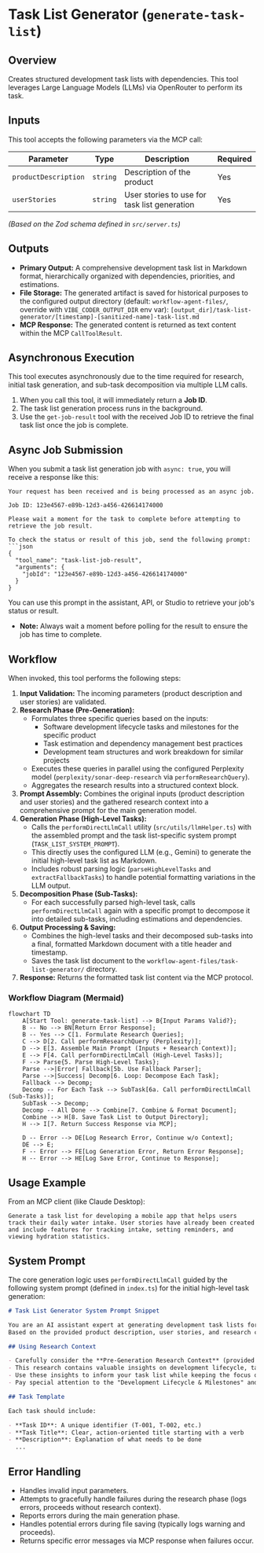 # Task List Generator (`generate-task-list`)

## Overview

Creates structured development task lists with dependencies. This tool leverages Large Language Models (LLMs) via OpenRouter to perform its task.

## Inputs

This tool accepts the following parameters via the MCP call:

| Parameter            | Type     | Description                                  | Required |
| -------------------- | -------- | -------------------------------------------- | -------- |
| `productDescription` | `string` | Description of the product                   | Yes      |
| `userStories`        | `string` | User stories to use for task list generation | Yes      |

_(Based on the Zod schema defined in `src/server.ts`)_

## Outputs

- **Primary Output:** A comprehensive development task list in Markdown format, hierarchically organized with dependencies, priorities, and estimations.
- **File Storage:** The generated artifact is saved for historical purposes to the configured output directory (default: `workflow-agent-files/`, override with `VIBE_CODER_OUTPUT_DIR` env var):
  `[output_dir]/task-list-generator/[timestamp]-[sanitized-name]-task-list.md`
- **MCP Response:** The generated content is returned as text content within the MCP `CallToolResult`.

## Asynchronous Execution

This tool executes asynchronously due to the time required for research, initial task generation, and sub-task decomposition via multiple LLM calls.

1.  When you call this tool, it will immediately return a **Job ID**.
2.  The task list generation process runs in the background.
3.  Use the `get-job-result` tool with the received Job ID to retrieve the final task list once the job is complete.

## Async Job Submission

When you submit a task list generation job with `async: true`, you will receive a response like this:

```
Your request has been received and is being processed as an async job.

Job ID: 123e4567-e89b-12d3-a456-426614174000

Please wait a moment for the task to complete before attempting to retrieve the job result.

To check the status or result of this job, send the following prompt:
```json
{
  "tool_name": "task-list-job-result",
  "arguments": {
    "jobId": "123e4567-e89b-12d3-a456-426614174000"
  }
}
```
You can use this prompt in the assistant, API, or Studio to retrieve your job's status or result.

- **Note:** Always wait a moment before polling for the result to ensure the job has time to complete.

## Workflow

When invoked, this tool performs the following steps:

1. **Input Validation:** The incoming parameters (product description and user stories) are validated.
2. **Research Phase (Pre-Generation):**
   - Formulates three specific queries based on the inputs:
     - Software development lifecycle tasks and milestones for the specific product
     - Task estimation and dependency management best practices
     - Development team structures and work breakdown for similar projects
   - Executes these queries in parallel using the configured Perplexity model (`perplexity/sonar-deep-research` via `performResearchQuery`).
   - Aggregates the research results into a structured context block.
3. **Prompt Assembly:** Combines the original inputs (product description and user stories) and the gathered research context into a comprehensive prompt for the main generation model.
4. **Generation Phase (High-Level Tasks):**
   - Calls the `performDirectLlmCall` utility (`src/utils/llmHelper.ts`) with the assembled prompt and the task list-specific system prompt (`TASK_LIST_SYSTEM_PROMPT`).
   - This directly uses the configured LLM (e.g., Gemini) to generate the initial high-level task list as Markdown.
   - Includes robust parsing logic (`parseHighLevelTasks` and `extractFallbackTasks`) to handle potential formatting variations in the LLM output.
5. **Decomposition Phase (Sub-Tasks):**
   - For each successfully parsed high-level task, calls `performDirectLlmCall` again with a specific prompt to decompose it into detailed sub-tasks, including estimations and dependencies.
6. **Output Processing & Saving:**
   - Combines the high-level tasks and their decomposed sub-tasks into a final, formatted Markdown document with a title header and timestamp.
   - Saves the task list document to the `workflow-agent-files/task-list-generator/` directory.
7. **Response:** Returns the formatted task list content via the MCP protocol.

### Workflow Diagram (Mermaid)

```mermaid
flowchart TD
    A[Start Tool: generate-task-list] --> B{Input Params Valid?};
    B -- No --> BN[Return Error Response];
    B -- Yes --> C[1. Formulate Research Queries];
    C --> D[2. Call performResearchQuery (Perplexity)];
    D --> E[3. Assemble Main Prompt (Inputs + Research Context)];
    E --> F[4. Call performDirectLlmCall (High-Level Tasks)];
    F --> Parse{5. Parse High-Level Tasks};
    Parse -->|Error| Fallback[5b. Use Fallback Parser];
    Parse -->|Success| Decomp[6. Loop: Decompose Each Task];
    Fallback --> Decomp;
    Decomp -- For Each Task --> SubTask[6a. Call performDirectLlmCall (Sub-Tasks)];
    SubTask --> Decomp;
    Decomp -- All Done --> Combine[7. Combine & Format Document];
    Combine --> H[8. Save Task List to Output Directory];
    H --> I[7. Return Success Response via MCP];

    D -- Error --> DE[Log Research Error, Continue w/o Context];
    DE --> E;
    F -- Error --> FE[Log Generation Error, Return Error Response];
    H -- Error --> HE[Log Save Error, Continue to Response];
```

## Usage Example

From an MCP client (like Claude Desktop):

```
Generate a task list for developing a mobile app that helps users track their daily water intake. User stories have already been created and include features for tracking intake, setting reminders, and viewing hydration statistics.
```

## System Prompt

The core generation logic uses `performDirectLlmCall` guided by the following system prompt (defined in `index.ts`) for the initial high-level task generation:

```markdown
# Task List Generator System Prompt Snippet

You are an AI assistant expert at generating development task lists for software projects.
Based on the provided product description, user stories, and research context, generate a detailed task list.

## Using Research Context

- Carefully consider the **Pre-Generation Research Context** (provided by Perplexity) included in the main task prompt.
- This research contains valuable insights on development lifecycle, task estimation, and team structure.
- Use these insights to inform your task list while keeping the focus on the primary product requirements.
- Pay special attention to the "Development Lifecycle & Milestones" and "Task Estimation & Dependencies" sections...

## Task Template

Each task should include:

- **Task ID**: A unique identifier (T-001, T-002, etc.)
- **Task Title**: Clear, action-oriented title starting with a verb
- **Description**: Explanation of what needs to be done
  ...
```

## Error Handling

- Handles invalid input parameters.
- Attempts to gracefully handle failures during the research phase (logs errors, proceeds without research context).
- Reports errors during the main generation phase.
- Handles potential errors during file saving (typically logs warning and proceeds).
- Returns specific error messages via MCP response when failures occur.

